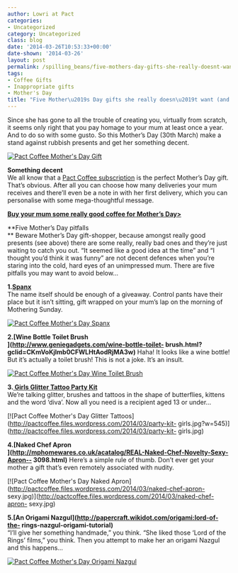 ```yaml
---
author: Lowri at Pact
categories:
- Uncategorized
category: Uncategorized
class: blog
date: '2014-03-26T10:53:33+00:00'
date-shown: '2014-03-26'
layout: post
permalink: /spilling_beans/five-mothers-day-gifts-she-really-doesnt-want-and-one-she-does
tags:
- Coffee Gifts
- Inappropriate gifts
- Mother's Day
title: "Five Mother\u2019s Day gifts she really doesn\u2019t want (and one she does)"
---
```


Since she has gone to all the trouble of creating you, virtually from scratch,
it seems only right that you pay homage to your mum at least once a year. And
to do so with some gusto. So this Mother’s Day (30th March) make a stand
against rubbish presents and get her something decent.

[![Pact Coffee Mother's Day
Gift](http://pactcoffee.files.wordpress.com/2014/03/mothersreminder.jpg?w=545)](https://www.pactcoffee.com/gifts/new)

**Something decent**  
We all know that a [Pact Coffee
subscription](https://www.pactcoffee.com/gifts/new) is the perfect Mother’s
Day gift. That’s obvious. After all you can choose how many deliveries your
mum receives and there’ll even be a note in with her first delivery, which you
can personalise with some mega-thoughtful message.

**[Buy your mum some really good coffee for Mother’s
Day>](https://www.pactcoffee.com/gifts/new)**

**Five Mother’s Day pitfalls  
** Beware Mother’s Day gift-shopper, because amongst really good presents (see
above) there are some really, really bad ones and they’re just waiting to
catch you out. “It seemed like a good idea at the time” and “I thought you’d
think it was funny” are not decent defences when you’re staring into the cold,
hard eyes of an unimpressed mum. There are five pitfalls you may want to avoid
below…

**1.[Spanx](http://www.spanx.co.uk/shop/?gclid=CP7n0P3_mb0CFY_ItAod-BMANQ)**  
The name itself should be enough of a giveaway. Control pants have their place
but it isn’t sitting, gift wrapped on your mum’s lap on the morning of
Mothering Sunday.

[![Pact Coffee Mother's Day
Spanx](http://pactcoffee.files.wordpress.com/2014/03/spanx_004_cca.jpg?w=545)](http://pactcoffee.files.wordpress.com/2014/03/spanx_004_cca.jpg)

**2.[Wine Bottle Toilet Brush  
](http://www.geniegadgets.com/wine-bottle-toilet-
brush.html?gclid=CKmVoKjlmb0CFWLHtAodRjMA3w)** Haha! It looks like a wine
bottle! But it’s actually a toilet brush! This is not a joke. It’s an insult.

[![Pact Coffee Mother's Day Wine Toilet
Brush](http://pactcoffee.files.wordpress.com/2014/03/wine.jpg?w=545)](http://pactcoffee.files.wordpress.com/2014/03/wine.jpg)

**3.[ Girls Glitter Tattoo Party Kit  
](http://www.temporarytattoostore.co.uk/product/party-kit-girls/)** We’re
talking glitter, brushes and tattoos in the shape of butterflies, kittens and
the word ‘diva’. Now all you need is a recipient aged 13 or under…

[![Pact Coffee Mother's Day Glitter
Tattoos](http://pactcoffee.files.wordpress.com/2014/03/party-kit-
girls.jpg?w=545)](http://pactcoffee.files.wordpress.com/2014/03/party-kit-
girls.jpg)

**4.[Naked Chef Apron  
](http://mphomewares.co.uk/acatalog/REAL-Naked-Chef-Novelty-Sexy-Apron--
3098.html)** Here’s a simple rule of thumb. Don’t ever get your mother a gift
that’s even remotely associated with nudity.

[![Pact Coffee Mother's Day Naked
Apron](http://pactcoffee.files.wordpress.com/2014/03/naked-chef-apron-
sexy.jpg)](http://pactcoffee.files.wordpress.com/2014/03/naked-chef-apron-
sexy.jpg)

**5.[An Origami Nazgul](http://papercraft.wikidot.com/origami:lord-of-the-
rings-nazgul-origami-tutorial)**  
“I’ll give her something handmade,” you think. “She liked those ‘Lord of the
Rings’ films,” you think. Then you attempt to make her an origami Nazgul and
this happens…

[![Pact Coffee Mother's Day Origami
Nazgul](http://pactcoffee.files.wordpress.com/2014/03/nazgul.gif?w=545)](http://pactcoffee.files.wordpress.com/2014/03/nazgul.gif)